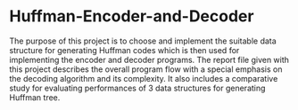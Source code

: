 # Huffman-Encoder-and-Decoder

The purpose of this project is to choose and implement the suitable data structure for generating Huffman codes which is then used for implementing the encoder and decoder programs. The report file given with this project describes the overall program flow with a special emphasis on the decoding algorithm and its complexity. It also includes a comparative study for evaluating performances of 3 data structures for generating Huffman tree.
